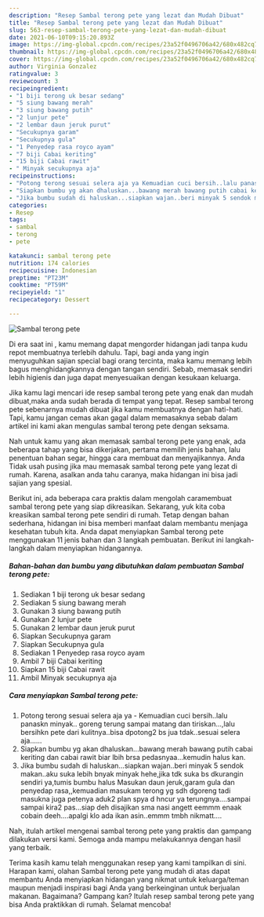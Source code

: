```yaml
---
description: "Resep Sambal terong pete yang lezat dan Mudah Dibuat"
title: "Resep Sambal terong pete yang lezat dan Mudah Dibuat"
slug: 563-resep-sambal-terong-pete-yang-lezat-dan-mudah-dibuat
date: 2021-06-10T09:15:20.893Z
image: https://img-global.cpcdn.com/recipes/23a52f0496706a42/680x482cq70/sambal-terong-pete-foto-resep-utama.jpg
thumbnail: https://img-global.cpcdn.com/recipes/23a52f0496706a42/680x482cq70/sambal-terong-pete-foto-resep-utama.jpg
cover: https://img-global.cpcdn.com/recipes/23a52f0496706a42/680x482cq70/sambal-terong-pete-foto-resep-utama.jpg
author: Virginia Gonzalez
ratingvalue: 3
reviewcount: 3
recipeingredient:
- "1 biji terong uk besar sedang"
- "5 siung bawang merah"
- "3 siung bawang putih"
- "2 lunjur pete"
- "2 lembar daun jeruk purut"
- "Secukupnya garam"
- "Secukupnya gula"
- "1 Penyedep rasa royco ayam"
- "7 biji Cabai keriting"
- "15 biji Cabai rawit"
- " Minyak secukupnya aja"
recipeinstructions:
- "Potong terong sesuai selera aja ya Kemuadian cuci bersih..lalu panaskn minyak.. goreng terung sampai matang dan tiriskan...,lalu bersihkn pete dari kulitnya..bisa dpotong2 bs jua tdak..sesuai selera aja......"
- "Siapkan bumbu yg akan dhaluskan...bawang merah bawang putih cabai keriting dan cabai rawit biar lbih brsa pedasnyaa...kemudin halus kan."
- "Jika bumbu sudah di haluskan...siapkan wajan..beri minyak 5 sendok makan..aku suka lebih bnyak minyak hehe,jika tdk suka bs dkurangin sendiri ya,tumis bumbu halus Masukan daun jeruk,garam gula dan penyedap rasa,,kemuadian masukam terong yg sdh dgoreng tadi masukna juga petenya aduk2 plan spya d hncur ya terungnya....sampai sampai kira2 pas...siap deh disajikan sma nasi angett eemmm enaak cobain deeh....apalgi klo ada ikan asin..emmm tmbh nikmatt...."
categories:
- Resep
tags:
- sambal
- terong
- pete

katakunci: sambal terong pete 
nutrition: 174 calories
recipecuisine: Indonesian
preptime: "PT23M"
cooktime: "PT59M"
recipeyield: "1"
recipecategory: Dessert

---
```



![Sambal terong pete](https://img-global.cpcdn.com/recipes/23a52f0496706a42/680x482cq70/sambal-terong-pete-foto-resep-utama.jpg)

Di era  saat ini , kamu memang dapat mengorder hidangan jadi tanpa kudu repot membuatnya terlebih dahulu. Tapi, bagi anda yang ingin menyuguhkan sajian special bagi orang tercinta, maka kamu memang lebih bagus menghidangkannya dengan tangan sendiri. Sebab, memasak sendiri lebih higienis dan juga dapat menyesuaikan dengan kesukaan keluarga.

Jika kamu lagi mencari ide resep sambal terong pete yang enak dan mudah dibuat,maka anda sudah berada di tempat yang tepat. Resep sambal terong pete  sebenarnya mudah dibuat jika kamu membuatnya dengan hati-hati. Tapi, kamu jangan cemas akan gagal dalam memasaknya 
sebab dalam artikel ini kami akan mengulas sambal terong pete dengan seksama.  



Nah untuk kamu yang akan memasak sambal terong pete yang enak, ada beberapa tahap yang bisa dikerjakan, pertama memilih jenis bahan, lalu penentuan bahan segar, hingga cara membuat dan menyajikannya. Anda Tidak usah pusing jika mau memasak sambal terong pete yang lezat di rumah. Karena, asalkan anda  tahu caranya, maka hidangan ini bisa jadi sajian yang spesial.

Berikut ini, ada beberapa cara praktis  dalam mengolah caramembuat sambal terong pete yang siap dikreasikan. Sekarang, yuk kita coba kreasikan sambal terong pete sendiri di rumah. Tetap dengan bahan sederhana, hidangan ini bisa memberi manfaat dalam membantu menjaga kesehatan tubuh kita. Anda dapat menyiapkan Sambal terong pete menggunakan 11 jenis bahan dan 3 langkah pembuatan. Berikut ini langkah-langkah dalam menyiapkan hidangannya.

<!--inarticleads1-->

##### Bahan-bahan dan bumbu yang dibutuhkan dalam pembuatan Sambal terong pete:

1. Sediakan 1 biji terong uk besar sedang
1. Sediakan 5 siung bawang merah
1. Gunakan 3 siung bawang putih
1. Gunakan 2 lunjur pete
1. Gunakan 2 lembar daun jeruk purut
1. Siapkan Secukupnya garam
1. Siapkan Secukupnya gula
1. Sediakan 1 Penyedep rasa royco ayam
1. Ambil 7 biji Cabai keriting
1. Siapkan 15 biji Cabai rawit
1. Ambil  Minyak secukupnya aja




<!--inarticleads2-->

##### Cara menyiapkan Sambal terong pete:

1. Potong terong sesuai selera aja ya - Kemuadian cuci bersih..lalu panaskn minyak.. goreng terung sampai matang dan tiriskan...,lalu bersihkn pete dari kulitnya..bisa dpotong2 bs jua tdak..sesuai selera aja......
1. Siapkan bumbu yg akan dhaluskan...bawang merah bawang putih cabai keriting dan cabai rawit biar lbih brsa pedasnyaa...kemudin halus kan.
1. Jika bumbu sudah di haluskan...siapkan wajan..beri minyak 5 sendok makan..aku suka lebih bnyak minyak hehe,jika tdk suka bs dkurangin sendiri ya,tumis bumbu halus Masukan daun jeruk,garam gula dan penyedap rasa,,kemuadian masukam terong yg sdh dgoreng tadi masukna juga petenya aduk2 plan spya d hncur ya terungnya....sampai sampai kira2 pas...siap deh disajikan sma nasi angett eemmm enaak cobain deeh....apalgi klo ada ikan asin..emmm tmbh nikmatt....




Nah, itulah artikel mengenai  sambal terong pete  yang praktis dan gampang dilakukan versi kami. Semoga anda mampu melakukannya dengan hasil yang terbaik. 

Terima kasih kamu telah menggunakan resep yang kami tampilkan di sini. Harapan kami, olahan  Sambal terong pete yang mudah di atas dapat membantu Anda menyiapkan hidangan yang nikmat untuk keluarga/teman maupun menjadi inspirasi bagi Anda yang berkeinginan untuk berjualan makanan. Bagaimana? Gampang kan? Itulah resep sambal terong pete yang bisa Anda praktikkan di rumah. Selamat mencoba!

